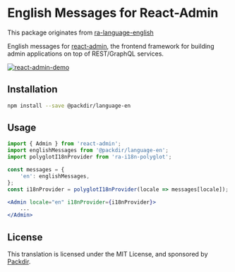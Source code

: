 # English Messages for React-Admin

This package originates from [ra-language-english](https://github.com/marmelab/react-admin/tree/master/packages/ra-language-english)

English messages for [react-admin](https://github.com/marmelab/react-admin), the frontend framework for building admin applications on top of REST/GraphQL services.

[![react-admin-demo](https://marmelab.com/react-admin/img/react-admin-demo-still.png)](https://vimeo.com/268958716)

## Installation

```sh
npm install --save @packdir/language-en
```

## Usage

```jsx
import { Admin } from 'react-admin';
import englishMessages from '@packdir/language-en';
import polyglotI18nProvider from 'ra-i18n-polyglot';

const messages = {
    'en': englishMessages,
};
const i18nProvider = polyglotI18nProvider(locale => messages[locale]);

<Admin locale="en" i18nProvider={i18nProvider}>
    ...
</Admin>
```

## License

This translation is licensed under the MIT License, and sponsored by [Packdir](https://packdir.com).

